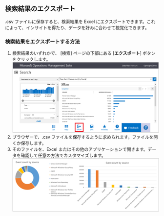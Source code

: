 ## 検索結果のエクスポート

.csv ファイルに保存すると、検索結果を Excel にエクスポートできます。これによって、インサイトを得たり、データを好みに合わせて視覚化できます。

### 検索結果をエクスポートする方法

1. 検索結果のいずれかで、 [検索] ページの下部にある [**エクスポート**] ボタンをクリックします。![検索からのエクスポート](./media/operational-insights-export/export-search.png)
2. ブラウザーで、.csv ファイルを保存するように求められます。ファイルを開くか保存します。
3. そのファイルを、Excel またはその他のアプリケーションで開きます。データを確認して任意の方法でカスタマイズします。![Excel の結果](./media/operational-insights-export/export-excel.png)

<!---HONumber=August15_HO6-->